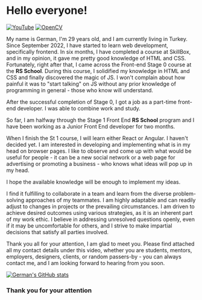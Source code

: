 # Hello everyone!

[![YouTube](https://img.shields.io/badge/YouTube-%23FF0000.svg?style=for-the-badge&logo=YouTube&logoColor=white)](https://www.youtube.com/watch?v=hp0emnPDp9s)
[![OpenCV](https://img.shields.io/badge/opencv-%23white.svg?style=for-the-badge&logo=opencv&logoColor=white)](https://germangrib.github.io/rsschool-cv/)

My name is German, I'm 29 years old, and I am currently living in Turkey. Since September 2022, I have started to learn web development, specifically frontend. In six months, I have completed a course at SkillBox, and in my opinion, it gave me pretty good knowledge of HTML and CSS. Fortunately, right after that, I came across the Front-end Stage 0 course at the **RS School**. During this course, I solidified my knowledge in HTML and CSS and finally discovered the magic of JS. I won't complain about how painful it was to "start talking" on JS without any prior knowledge of programming in general - those who know will understand.

After the successful completion of Stage 0, I got a job as a part-time front-end developer. I was able to combine work and study.

So far, I am halfway through the Stage 1 Front End **RS School** program and I have been working as a Junior Front End developer for two months.

When I finish the St 1 course, I will learn either React or Angular. I haven't decided yet. I am interested in developing and implementing what is in my head on browser pages. I like to observe and come up with what would be useful for people - it can be a new social network or a web page for advertising or promoting a business - who knows what ideas will pop up in my head.

I hope the available knowledge will be enough to implement my ideas.

I find it fulfilling to collaborate in a team and learn from the diverse problem-solving approaches of my teammates. I am highly adaptable and can readily adjust to changes in projects or the prevailing circumstances. I am driven to achieve desired outcomes using various strategies, as it is an inherent part of my work ethic. I believe in addressing unresolved questions openly, even if it may be uncomfortable for others, and I strive to make impartial decisions that satisfy all parties involved.

Thank you all for your attention, I am glad to meet you. Please find attached all my contact details under this video, whether you are students, mentors, employers, designers, clients, or random passers-by - you can always contact me, and I am looking forward to hearing from you soon.

[![German's GitHub stats](https://github-readme-stats.vercel.app/api?username=GermanGrib&theme=dark&show_icons=true)](https://github.com/GermanGrib/github-readme-stats)

### Thank you for your attention
